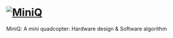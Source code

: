 [![MiniQ](https://github.com/billhsu/MiniQ/raw/master/doc/MiniQ_Logo.png)](http://github.com/billhsu/MiniQ/)
=====

MiniQ: A mini quadcopter: Hardware design &amp; Software algorithm

